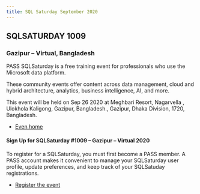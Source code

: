 ```yaml
---
title: SQL Saturday September 2020
---
```

## SQLSATURDAY 1009
### Gazipur – Virtual, Bangladesh

PASS SQLSaturday is a free training event for professionals who use the Microsoft data platform. 

These community events offer content across data management, cloud and hybrid architecture, analytics, business intelligence, AI, and more. 

This event will be held on Sep 26 2020 at Meghbari Resort, Nagarvella , Ulokhola Kaligong, Gazipur, Bangladesh., Gazipur, Dhaka Division, 1720, Bangladesh.

* [Even home](https://www.sqlsaturday.com/1009/Event-Home)

#### Sign Up for SQLSaturday #1009 – Gazipur – Virtual 2020

To register for a SQLSaturday, you must first become a PASS member. A PASS account makes it convenient to manage your SQLSaturday user profile, update preferences, and keep track of your SQLSatuday registrations.

* [Register the event](https://www.sqlsaturday.com/1009/register-now)
